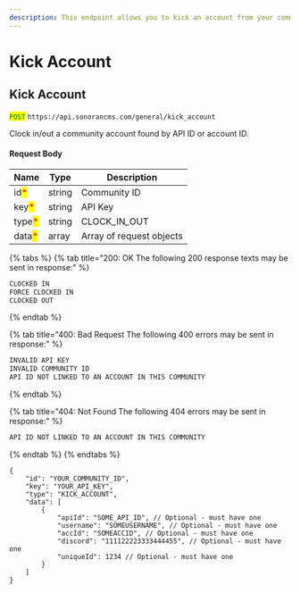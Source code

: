 ```yaml
---
description: This endpoint allows you to kick an account from your community.
---
```


# Kick Account

## Kick Account

<mark style="color:green;">`POST`</mark> `https://api.sonorancms.com/general/kick_account`

Clock in/out a community account found by API ID or account ID.

#### Request Body

| Name                                   | Type   | Description                |
| -------------------------------------- | ------ | -------------------------- |
| id<mark style="color:red;">\*</mark>   | string | Community ID               |
| key<mark style="color:red;">\*</mark>  | string | API Key                    |
| type<mark style="color:red;">\*</mark> | string | CLOCK\_I&#x4E;_\__&#x4F;UT |
| data<mark style="color:red;">\*</mark> | array  | Array of request objects   |

{% tabs %}
{% tab title="200: OK The following 200 response texts may be sent in response:" %}
```javascript
CLOCKED IN
FORCE CLOCKED IN
CLOCKED OUT
```
{% endtab %}

{% tab title="400: Bad Request The following 400 errors may be sent in response:" %}
```javascript
INVALID API KEY
INVALID COMMUNITY ID
API ID NOT LINKED TO AN ACCOUNT IN THIS COMMUNITY
```
{% endtab %}

{% tab title="404: Not Found The following 404 errors may be sent in response:" %}
```javascript
API ID NOT LINKED TO AN ACCOUNT IN THIS COMMUNITY
```
{% endtab %}
{% endtabs %}

```
{
    "id": "YOUR_COMMUNITY_ID",
    "key": "YOUR_API_KEY",
    "type": "KICK_ACCOUNT",
    "data": [
        {
            "apiId": "SOME_API_ID", // Optional - must have one
            "username": "SOMEUSERNAME", // Optional - must have one
            "accId": "SOMEACCID", // Optional - must have one
            "discord": "111122223333444455", // Optional - must have one
            "uniqueId": 1234 // Optional - must have one
        }
    ]
}
```
